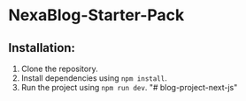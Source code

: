 # NexaBlog-Starter-Pack

## Installation:

1. Clone the repository.
2. Install dependencies using `npm install`.
3. Run the project using `npm run dev`.
"# blog-project-next-js" 
